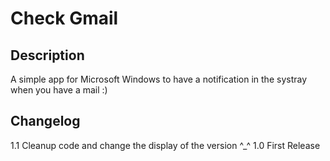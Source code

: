 # Check Gmail

## Description

A simple app for Microsoft Windows to have a notification in the systray when you have a mail :)

## Changelog

1.1 Cleanup code and change the display of the version ^_^
1.0 First Release